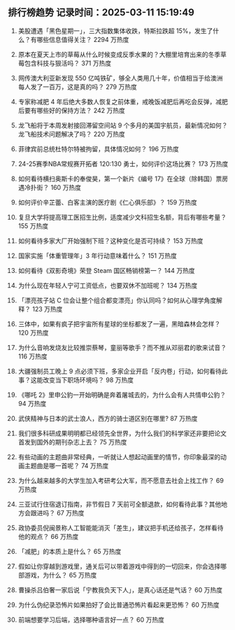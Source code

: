 
## 排行榜趋势 记录时间：2025-03-11 15:19:49
  
  1. 美股遭遇「黑色星期一」，三大指数集体收跌，特斯拉跌超 15%，发生了什么？有哪些信息值得关注？ 2294 万热度
    
  2. 原本在夏天上市的草莓从什么时候变成反季水果的？大棚里培育出来的冬季草莓包含科技与狠活吗？ 371 万热度
    
  3. 网传澳大利亚新发现 550 亿吨铁矿，够全人类用几十年，价值相当于给澳洲每人发了一百万，这是真的吗？ 279 万热度
    
  4. 专家称减肥 4 年后绝大多数人恢复之前体重，戒晚饭减肥后再吃会反弹，减肥后要有哪些好的保持方法？ 242 万热度
    
  5. 龙飞船将于本周发射接回滞留空间站 9 个多月的美国宇航员，最新情况如何？龙飞船技术问题解决了吗？ 220 万热度
    
  6. 菲律宾前总统杜特尔特被拘留，具体情况如何？ 196 万热度
    
  7. 24-25赛季NBA常规赛开拓者 120:130 勇士，如何评价这场比赛？ 173 万热度
    
  8. 如何看待横扫奥斯卡的奉俊昊，第一个新片《编号 17》在全球（除韩国）票房遇冷扑街？ 160 万热度
    
  9. 如何评价辛芷蕾、白客主演的医疗剧《仁心俱乐部》？ 159 万热度
    
  10. 复旦大学将提高理工医招生比例，适度减少文科招生名额，背后有哪些考量？ 155 万热度
    
  11. 如何看待多家大厂开始强制下班？这种变化是否可持续？ 153 万热度
    
  12. 国家实施「体重管理年」3 年行动意味着什么？ 151 万热度
    
  13. 如何看待《双影奇境》荣登 Steam 国区畅销榜第一？ 144 万热度
    
  14. 为什么现在年轻人宁可工资低点，也要双休不加班呢？ 134 万热度
    
  15. 「漂亮孩子站 C 位会让整个组合都变漂亮」你认同吗？如何从心理学角度解释？ 123 万热度
    
  16. 三体中，如果有疯子把宇宙所有星球的坐标都发了一遍，黑暗森林会怎样？ 120 万热度
    
  17. 为什么音响发烧友比较推崇蔡琴，童丽等歌手？而不推从邓丽君的歌来试音？ 116 万热度
    
  18. 大疆强制员工晚上 9 点必须下班，多家企业开启「反内卷」行动，如何看待此事？这能改变当下职场环境吗？ 98 万热度
    
  19. 《哪吒 2》里申公豹一开始明确是奔着屠城去的，为什么会有人共情申公豹？ 94 万热度
    
  20. 武侠精神与日本的武士浪人，西方的骑士道区别在哪里? 87 万热度
    
  21. 我们很多科研成果明明都已经领先全世界，为什么我们的科学家还非要把论文首发到国外的期刊杂志上去？ 75 万热度
    
  22. 有些动画的主题曲非常经典，一听就让人想起动画里的情节，你印象最深的动画主题曲是哪一首呢？ 74 万热度
    
  23. 为什么越来越多的大学生加入考研考公大军，而不愿意去社会上找工作？ 69 万热度
    
  24. 三亚试行住宿退订指南，非节假日 7 天前可全额退款，如何看待此事？其他地方会跟进吗？ 67 万热度
    
  25. 政协委员倪闽景称人工智能能消灭「差生」，建议把手机还给孩子，怎样看待他的观点？ 66 万热度
    
  26. 「减肥」的本质上是什么？ 65 万热度
    
  27. 假如让你穿越到游戏里，通关后可以带着游戏中得到的一切回来，你会选择哪部游戏，为什么？ 65 万热度
    
  28. 曹操杀吕伯奢一家后说「宁教我负天下人」，是真心话还是气话？ 60 万热度
    
  29. 为什么伪纪录恐怖片如果拍好了会比普通恐怖片看起来更恐怖？ 60 万热度
    
  30. 前端想要学习后端，选择哪种语言好一点？ 60 万热度
    